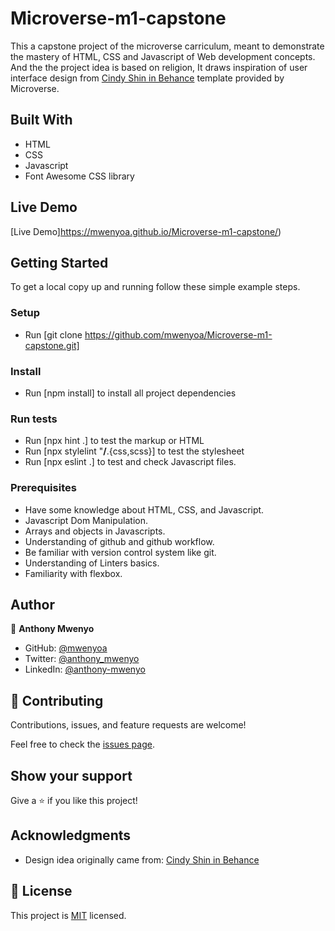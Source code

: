 # Microverse-m1-capstone
This a capstone project of the microverse carriculum, meant to demonstrate the mastery of HTML, CSS and Javascript of Web development concepts. And the the project idea is based on religion, It draws  inspiration of user interface design from [Cindy Shin in Behance](https://www.behance.net/adagio07)  template provided by Microverse.

## Built With

- HTML
- CSS
- Javascript
- Font Awesome CSS library

## Live Demo

[Live Demo]https://mwenyoa.github.io/Microverse-m1-capstone/)
## Getting Started
To get a local copy up and running follow these simple example steps.

### Setup
- Run [git clone https://github.com/mwenyoa/Microverse-m1-capstone.git] 
### Install
- Run [npm install] to install all project dependencies

### Run tests
- Run [npx hint .] to test the markup or HTML
- Run [npx stylelint "**/**.{css,scss}] to test the stylesheet
- Run [npx eslint .] to test and check Javascript files.

### Prerequisites
- Have some knowledge about HTML, CSS, and Javascript.
- Javascript Dom Manipulation.
- Arrays and objects in Javascripts.
- Understanding of github and github workflow.
- Be familiar with version control system like git.
- Understanding of Linters basics.
- Familiarity with flexbox.

## Author

👤 **Anthony Mwenyo**

- GitHub: [@mwenyoa](https://github.com/mwenyoa)
- Twitter: [@anthony_mwenyo](https://twitter.com/anthony_mwenyo)
- LinkedIn: [@anthony-mwenyo](https://www.linkedin.com/in/anthony-mwenyo-710318131/)


## 🤝 Contributing

Contributions, issues, and feature requests are welcome!

Feel free to check the [issues page](../../issues/).

## Show your support

Give a ⭐️ if you like this project!

## Acknowledgments
- Design idea originally came from: 
  [Cindy Shin in Behance](https://www.behance.net/adagio07)

## 📝 License

This project is [MIT](./MIT.md) licensed.
